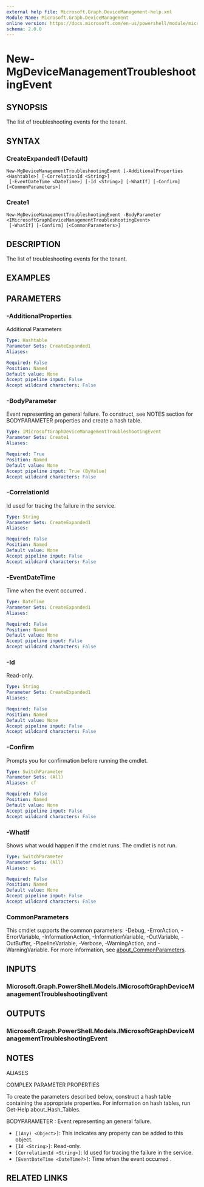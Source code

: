 ```yaml
---
external help file: Microsoft.Graph.DeviceManagement-help.xml
Module Name: Microsoft.Graph.DeviceManagement
online version: https://docs.microsoft.com/en-us/powershell/module/microsoft.graph.devicemanagement/new-mgdevicemanagementtroubleshootingevent
schema: 2.0.0
---
```


# New-MgDeviceManagementTroubleshootingEvent

## SYNOPSIS
The list of troubleshooting events for the tenant.

## SYNTAX

### CreateExpanded1 (Default)
```
New-MgDeviceManagementTroubleshootingEvent [-AdditionalProperties <Hashtable>] [-CorrelationId <String>]
 [-EventDateTime <DateTime>] [-Id <String>] [-WhatIf] [-Confirm] [<CommonParameters>]
```

### Create1
```
New-MgDeviceManagementTroubleshootingEvent -BodyParameter <IMicrosoftGraphDeviceManagementTroubleshootingEvent>
 [-WhatIf] [-Confirm] [<CommonParameters>]
```

## DESCRIPTION
The list of troubleshooting events for the tenant.

## EXAMPLES

## PARAMETERS

### -AdditionalProperties
Additional Parameters

```yaml
Type: Hashtable
Parameter Sets: CreateExpanded1
Aliases:

Required: False
Position: Named
Default value: None
Accept pipeline input: False
Accept wildcard characters: False
```

### -BodyParameter
Event representing an general failure.
To construct, see NOTES section for BODYPARAMETER properties and create a hash table.

```yaml
Type: IMicrosoftGraphDeviceManagementTroubleshootingEvent
Parameter Sets: Create1
Aliases:

Required: True
Position: Named
Default value: None
Accept pipeline input: True (ByValue)
Accept wildcard characters: False
```

### -CorrelationId
Id used for tracing the failure in the service.

```yaml
Type: String
Parameter Sets: CreateExpanded1
Aliases:

Required: False
Position: Named
Default value: None
Accept pipeline input: False
Accept wildcard characters: False
```

### -EventDateTime
Time when the event occurred .

```yaml
Type: DateTime
Parameter Sets: CreateExpanded1
Aliases:

Required: False
Position: Named
Default value: None
Accept pipeline input: False
Accept wildcard characters: False
```

### -Id
Read-only.

```yaml
Type: String
Parameter Sets: CreateExpanded1
Aliases:

Required: False
Position: Named
Default value: None
Accept pipeline input: False
Accept wildcard characters: False
```

### -Confirm
Prompts you for confirmation before running the cmdlet.

```yaml
Type: SwitchParameter
Parameter Sets: (All)
Aliases: cf

Required: False
Position: Named
Default value: None
Accept pipeline input: False
Accept wildcard characters: False
```

### -WhatIf
Shows what would happen if the cmdlet runs.
The cmdlet is not run.

```yaml
Type: SwitchParameter
Parameter Sets: (All)
Aliases: wi

Required: False
Position: Named
Default value: None
Accept pipeline input: False
Accept wildcard characters: False
```

### CommonParameters
This cmdlet supports the common parameters: -Debug, -ErrorAction, -ErrorVariable, -InformationAction, -InformationVariable, -OutVariable, -OutBuffer, -PipelineVariable, -Verbose, -WarningAction, and -WarningVariable. For more information, see [about_CommonParameters](http://go.microsoft.com/fwlink/?LinkID=113216).

## INPUTS

### Microsoft.Graph.PowerShell.Models.IMicrosoftGraphDeviceManagementTroubleshootingEvent

## OUTPUTS

### Microsoft.Graph.PowerShell.Models.IMicrosoftGraphDeviceManagementTroubleshootingEvent

## NOTES

ALIASES

COMPLEX PARAMETER PROPERTIES

To create the parameters described below, construct a hash table containing the appropriate properties. For information on hash tables, run Get-Help about_Hash_Tables.


BODYPARAMETER <IMicrosoftGraphDeviceManagementTroubleshootingEvent>: Event representing an general failure.
  - `[(Any) <Object>]`: This indicates any property can be added to this object.
  - `[Id <String>]`: Read-only.
  - `[CorrelationId <String>]`: Id used for tracing the failure in the service.
  - `[EventDateTime <DateTime?>]`: Time when the event occurred .

## RELATED LINKS
